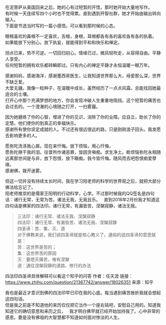 
在泥菩萨从美国回来之后，她的心有过短暂的开悟，那时她开始大量地写作。    
有时候一天连续写四个小时也不觉得累。直到遇到开智社群，她才开始由输出转向输入。    
下面是节选当时写的一篇小感悟。可以看到那时候的心态。    


眼根喜欢的鼻根不一定喜欢，舌根，身根，耳根都各有各的喜欢各有各的执着。  
如果能放下分别心。放下执妄，就能得到平和和快乐和禅定。  

拐点已来，势不可逆。一切回归初心。情缘已过，微风轻吹走，从容得自由。平静人享受。  
任何短暂的拥有欢乐都转瞬即过。只有内心的禅定平静才永恒温暖一眼万年。  

感谢妈妈，感谢海洋，感谢墨西哥医生，让我知道世界那么大，母爱那么深，世界不缺乏爱。  
大爱无疆。我像一粒种子，在温暖中成长，虽然经历了一点点风霜，总能找回她最适合的土壤。    
打开心中那个充满梦想的地方，你会发现冲破人生重重地阻挡。这个短暂的痛苦也会过去的。一个澄澈的心境随之打开，一扫雾霾。  


因为她磨练了你的心智，增进了你的见识，消除了你的业障。应自立，助长了你的定慧。他们使你的到真正的幸福快乐。    
感谢所有使你坚定成就的人。不过还有很远很远的路，只是刚刚浪子回头。我发愿去影响更多的人。  


愿弥陀洗涤我心扉。现在来忏悔。放下烦恼，用心忏悔，  
愿弥陀擦干我的泪。往昔所作诸恶罪，皆因贪嗔痴。求生净土。断烦恼弥陀永相随  
远离那世间是与非，放下怨恨，放下瞋痴。我今皆忏悔。随风而去吧怨恨痴爱孽缘。  
感谢佛，拨开迷雾。   


但这一切并没有持续太长时间，我在学习阳老师的科学的世界观之后，就把大部分佛法给忘记了。  
阳老师推崇的是儒家王阳明的行动科学，心学。不过那时候我的QQ签名是四句话：诸行无常，无常为苦。诸法无我，无我且乐。  
直到2018年2月份我才知道这四句话是佛家的四法印。诸行无常，有漏皆苦，涅槃寂静，诸法无我。

>三法印：诸行无常、诸法无我、涅槃寂静  
四法印：诸行无常、有漏皆苦、诸法无我、涅槃寂静  
四圣谛：苦、集、灭、道  
对于佛教来说，我们说四圣谛就是核心教义了。通俗的说四圣谛的意思就是：    
苦：这世界是苦的；    
集：这世界苦的原因    
灭：要熄灭痛苦，唯有涅槃    
道：通往涅槃寂静的道路、修行的办法    

四法印四圣谛具体解释可以看这个知乎的问答
作者：任天涯
链接：https://www.zhihu.com/question/21367742/answer/18026351
来源：知乎

我也是最近才意识到佛的四法印早已印在我的心底。每当遇到痛苦挫折我就会想起这四句话。  
但是我之前是不知道他的来历仅仅把它当作一个座右铭吧，安慰自己用的。知道我知道它的确切意思和来历之后，  
我才明白佛早就已经开始加持我了。心中非常的感恩。要是没有佛祖的大智慧都不知道如何面对惨淡的人生。
